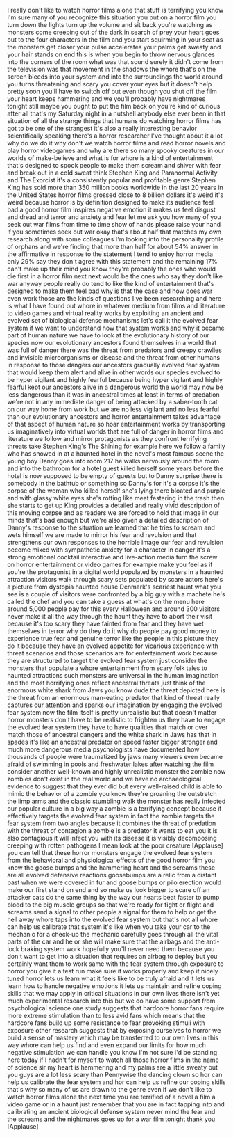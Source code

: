 
I really don&#39;t like to watch horror
films alone that stuff is terrifying you
know I&#39;m sure many of you recognize this
situation you put on a horror film you
turn down the lights turn up the volume
and sit back you&#39;re watching as monsters
come creeping out of the dark in search
of prey your heart goes out to the four
characters in the film and you start
squirming in your seat as the monsters
get closer
your pulse accelerates your palms get
sweaty and your hair stands on end this
is when you begin to throw nervous
glances into the corners of the room
what was that sound surely it didn&#39;t
come from the television was that
movement in the shadows the whore that&#39;s
on the screen bleeds into your system
and into the surroundings the world
around you turns threatening and scary
you cover your eyes but it doesn&#39;t help
pretty soon you&#39;ll have to switch off
but even though you shut off the film
your heart keeps hammering and we you&#39;ll
probably have nightmares tonight still
maybe you ought to put the film back on
you&#39;re kind of curious after all that&#39;s
my Saturday night in a nutshell anybody
else ever been in that situation of all
the strange things that humans do
watching horror films has got to be one
of the strangest it&#39;s also a really
interesting behavior scientifically
speaking there&#39;s a horror researcher
I&#39;ve thought about it a lot why do we do
it why don&#39;t we watch horror films and
read horror novels and play horror
videogames and why are there so many
spooky creatures in our worlds of
make-believe and what is for whore is a
kind of entertainment that&#39;s designed to
spook people to make them scream and
shiver with fear and break out in a cold
sweat
think Stephen King and Paranormal
Activity and The Exorcist
it&#39;s a consistently popular and
profitable genre Stephen King has sold
more than 350 million books worldwide in
the last 20 years in the United States
horror films grossed close to 8 billion
dollars it&#39;s weird it&#39;s weird because
horror is by definition designed to make
its audience feel bad a good horror film
inspires negative emotion it makes us
feel disgust and dread and terror and
anxiety and fear let me ask you how many
of you seek out war films from time to
time show of hands please raise your
hand if you sometimes seek out war okay
that&#39;s about half that matches my own
research along with some colleagues I&#39;m
looking into the personality profile of
orphans and we&#39;re finding that more than
half for about 54% answer in the
affirmative in response to the statement
I tend to enjoy horror media only 29%
say they don&#39;t agree with this statement
and the remaining 17% can&#39;t make up
their mind you know they&#39;re probably the
ones who would die first in a horror
film next next would be the ones who say
they don&#39;t like war anyway people really
do tend to like the kind of
entertainment that&#39;s designed to make
them feel bad why is that the case and
how does war even work those are the
kinds of questions I&#39;ve been researching
and here is what I have found out whore
in whatever medium from films and
literature to video games and virtual
reality works by exploiting an ancient
and evolved set of biological defense
mechanisms let&#39;s call it the evolved
fear system if we want to understand how
that system works and why it became part
of human nature we have to look at the
evolutionary history of our species
now our evolutionary ancestors found
themselves in a world that was full of
danger there was the threat from
predators and creepy crawlies and
invisible microorganisms or disease and
the threat from other humans in response
to those dangers our ancestors gradually
evolved
fear system that would keep them alert
and alive in other words our species
evolved to be hyper vigilant and highly
fearful because being hyper vigilant and
highly fearful kept our ancestors alive
in a dangerous world the world may now
be less dangerous than it was in
ancestral times at least in terms of
predation we&#39;re not in any immediate
danger of being attacked by a
saber-tooth cat on our way home from
work but we are no less vigilant and no
less fearful
than our evolutionary ancestors and
horror entertainment takes advantage of
that aspect of human nature so hoar
entertainment works by transporting us
imaginatively into virtual worlds that
are full of danger in horror films and
literature we follow and mirror
protagonists as they confront terrifying
threats take Stephen King&#39;s The Shining
for example here we follow a family who
has snowed in at a haunted hotel in the
novel&#39;s most famous scene the young boy
Danny goes into room 217
he walks nervously around the room and
into the bathroom for a hotel guest
killed herself some years before the
hotel is now supposed to be empty of
guests but to Danny surprise there is
somebody in the bathtub or something so
Danny&#39;s for it&#39;s a corpse
it&#39;s the corpse of the woman who killed
herself she&#39;s lying there bloated and
purple and with glassy white eyes she&#39;s
rotting like meat festering in the trash
then she starts to get up King provides
a detailed and really vivid description
of this moving corpse and as readers we
are forced to hold that image in our
minds that&#39;s bad enough but we&#39;re also
given a detailed description of Danny&#39;s
response to the situation we learned
that he tries to scream and wets himself
we are made to mirror his fear and
revulsion and that strengthens our own
responses to the horrible image our fear
and revulsion become mixed with
sympathetic anxiety for a character in
danger
it&#39;s a strong emotional cocktail
interactive and live-action media turn
the screw on horror entertainment or
video games for example make you feel as
if you&#39;re the protagonist in a digital
world populated by monsters in a haunted
attraction visitors walk through scary
sets populated by scare actors here&#39;s a
picture from dystopia haunted house
Denmark&#39;s scariest haunt what you see is
a couple of visitors were confronted by
a big guy with a machete
he&#39;s called the chef and you can take a
guess at what&#39;s on the menu here around
5,000 people pay for this every
Halloween and around 300 visitors never
make it all the way through the haunt
they have to abort their visit because
it&#39;s too scary
they have fainted from fear and they
have wet themselves in terror why do
they do it why do people pay good money
to experience true fear and genuine
terror like the people in this picture
they do it because they have an evolved
appetite for vicarious experience with
threat scenarios and those scenarios are
for entertainment work because they are
structured to target the evolved fear
system just consider the monsters that
populate a whore entertainment from
scary folk tales to haunted attractions
such monsters are universal in the human
imagination and the most horrifying ones
reflect ancestral threats just think of
the enormous white shark from Jaws you
know dude
the threat depicted here is the threat
from an enormous man-eating predator
that kind of threat really captures our
attention and sparks our imagination by
engaging the evolved fear system now the
film itself is pretty unrealistic but
that doesn&#39;t matter
horror monsters don&#39;t have to be
realistic to frighten us they have to
engage the evolved fear system they have
to have qualities that match or over
match those of ancestral dangers and the
white shark in Jaws has that in spades
it&#39;s like an ancestral predator on
speed faster bigger stronger and much
more dangerous media psychologists have
documented how thousands of people were
traumatized by jaws many viewers even
became afraid of swimming in pools and
freshwater lakes after watching the film
consider another well-known and highly
unrealistic monster the zombie now
zombies don&#39;t exist in the real world
and we have no archaeological evidence
to suggest that they ever did but every
well-raised child is able to mimic the
behavior of a zombie you know they&#39;re
groaning the outstretch the limp arms
and the classic stumbling walk the
monster has really infected our popular
culture in a big way a zombie is a
terrifying concept because it
effectively targets the evolved fear
system in fact the zombie targets the
fear system from two angles
because it combines the threat of
predation with the threat of contagion a
zombie is a predator it wants to eat you
it is also contagious it will infect you
with its disease it is visibly
decomposing creeping with rotten
pathogens I mean look at the poor
creature
[Applause]
you can tell that these horror monsters
engage the evolved fear system from the
behavioral and physiological effects of
the good horror film you know the goose
bumps and the hammering heart and the
screams these are all evolved defensive
reactions goosebumps are a relic from a
distant past when we were covered in fur
and goose bumps or pilo erection would
make our first stand on end and so make
us look bigger to scare off an attacker
cats do the same thing by the way our
hearts beat faster to pump blood to the
big muscle groups so that we&#39;re ready
for fight or flight and screams send a
signal to other people a signal for them
to help or get the hell away whore taps
into the evolved fear system but that&#39;s
not all whore can help us calibrate that
system it&#39;s like when you take your car
to the mechanic for a check-up the
mechanic carefully goes through all the
vital parts of the car and he or she
will make sure that the airbags and the
anti-lock braking system work hopefully
you&#39;ll never need them because you don&#39;t
want to get into a situation that
requires an airbag to deploy but you
certainly want them to work same with
the fear system through exposure to
horror you give it a test run make sure
it works properly and keep it nicely
tuned horror lets us learn what it feels
like to be truly afraid and it lets us
learn how to handle negative emotions it
lets us maintain and refine coping
skills that we may apply in critical
situations in our own lives there isn&#39;t
yet much experimental research into this
but we do have some support from
psychological science one study suggests
that hardcore horror fans require more
extreme stimulation than to less avid
fans which means that the hardcore fans
build up some resistance to fear
provoking stimuli with exposure other
research suggests that by exposing
ourselves to horror we build a sense of
mastery which may be transferred to our
own lives in this way whore can help us
find and even expand our limits for how
much negative stimulation we can handle
you know I&#39;m not sure I&#39;d be standing
here today if I hadn&#39;t for
myself to watch all those horror films
in the name of science sir my heart is
hammering and my palms are a little
sweaty but you guys are a lot less scary
than Pennywise the dancing clown
so hor can help us calibrate the fear
system and hor can help us refine our
coping skills that&#39;s why so many of us
are drawn to the genre even if we don&#39;t
like to watch horror films alone the
next time you are terrified of a novel a
film a video game or in a haunt just
remember that you are in fact tapping
into and calibrating an ancient
biological defense system never mind the
fear and the screams and the nightmares
goes up for a war film tonight thank you
[Applause]
